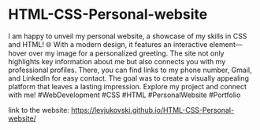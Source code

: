 # HTML-CSS-Personal-website
I am happy to unveil my personal website, a showcase of my skills in CSS and HTML! 🌐 With a modern design, it features an interactive element—hover over my image for a personalized greeting. The site not only highlights key information about me but also connects you with my professional profiles. There, you can find links to my phone number, Gmail, and LinkedIn for easy contact. The goal was to create a visually appealing platform that leaves a lasting impression. Explore my project and connect with me! #WebDevelopment #CSS #HTML #PersonalWebsite #Portfolio

link to the website: https://levjukovski.github.io/HTML-CSS-Personal-website/
